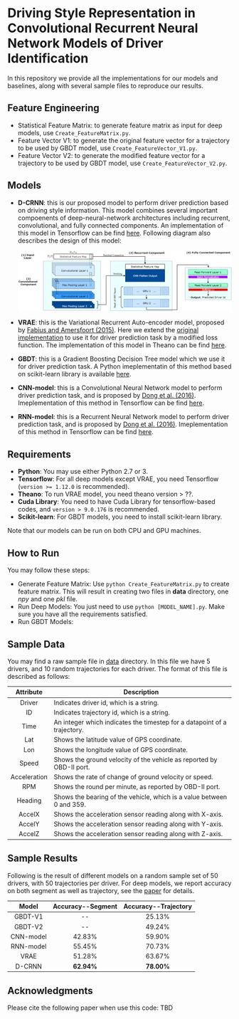 # Driving Style Representation in Convolutional Recurrent Neural Network Models of Driver Identification

In this repository we provide all the implementations for our models and baselines, along with several sample files to reproduce our results.

## Feature Engineering 
* Statistical Feature Matrix: to generate feature matrix as input for deep models, use ```Create_FeatureMatrix.py```. 
* Feature Vector V1: to generate the original feature vector for a trajectory to be used by GBDT model, use ```Create_FeatureVector_V1.py```. 
* Feature Vector V2: to generate the modified feature vector for a trajectory to be used by GBDT model, use ```Create_FeatureVector_V2.py```. 

## Models
* __D-CRNN__: this is our proposed model to perform driver prediction based on driving style information. This model combines several important compoenents of deep-neural-network architectures including recurrent, convolutional, and fully connected components. An implementation of this model in Tensorflow can be find [here](#). Following diagram also describes the design of this model: <center><img src="/files/D-CRNN_2.png" width="1100"></center>

* __VRAE__: this is the Variational Recurrent Auto-encoder model, proposed by [Fabius and Amersfoort (2015)](https://arxiv.org/abs/1412.6581). Here we extend the [original implementation](https://github.com/y0ast/Variational-Recurrent-Autoencoder) to use it for driver prediction task by a modified loss function. The implementation of this model in Theano can be find [here](#). 

* __GBDT__: this is a Gradient Boosting Decision Tree model which we use it for driver prediction task. A Python imeplementatin of this method based on scikit-learn library is available [here](#). 

* __CNN-model__: this is a Convolutional Neural Network model to perform driver prediction task, and is proposed by [Dong et al. (2016)](https://arxiv.org/abs/1607.03611). Imeplementation of this method in Tensorflow can be find [here](#). 

* __RNN-model__: this is a Recurrent Neural Network model to perform driver prediction task, and is proposed by [Dong et al. (2016)](https://arxiv.org/abs/1607.03611). Imeplementation of this method in Tensorflow can be find [here](#). 

## Requirements
* __Python__: You may use either Python 2.7 or 3. 
* __Tensorflow__: For all deep models except VRAE, you need Tensorflow (```version >= 1.12.0``` is recommended). 
* __Theano__: To run VRAE model, you need theano version > ??. 
* __Cuda Library__: You need to have Cuda Library for tensorflow-based codes, and ```version > 9.0.176``` is recommended. 
* __Scikit-learn__: For GBDT models, you need to install scikit-learn library. 

Note that our models can be run on both CPU and GPU machines. 

## How to Run
You may follow these steps: 
* Generate Feature Matrix: Use ```python Create_FeatureMatrix.py``` to create feature matrix. This will result in creating two files in __data__ directory, one _npy_ and one _pkl_ file. 
* Run Deep Models: You just need to use ```python [MODEL_NAME].py```. Make sure you have all the requirements satisfied. 
* Run GBDT Models: 

## Sample Data
You may find a raw sample file in [data](https://github.com/sobhan-moosavi/DCRNN/tree/master/data) directory. In this file we have 5 drivers, and 10 random trajectories for each driver. The format of this file is described as follows: 

| Attribute | Description |
|:---------:|-------------|
|Driver| Indicates driver id, which is a string. |
|ID| Indicates trajectory id, which is a string. |
|Time| An integer which indicates the timestep for a datapoint of a trajectory. |
|Lat| Shows the latitude value of GPS coordinate. |
|Lon| Shows the longitude value of GPS coordinate. |
|Speed| Shows the ground velocity of the vehicle as reported by OBD-II port. |
|Acceleration| Shows the rate of change of ground velocity or speed. |
|RPM| Shows the round per minute, as reported by OBD-II port. |
|Heading| Shows the bearing of the vehicle, which is a value between 0 and 359. |
|AccelX| Shows the acceleration sensor reading along with X-axis. |
|AccelY| Shows the acceleration sensor reading along with Y-axis. |
|AccelZ| Shows the acceleration sensor reading along with Z-axis. |


## Sample Results
Following is the result of different models on a random sample set of 50 drivers, with 50 trajectories per driver. For deep models, we report accuracy on both segment as well as trajectory, see the [paper](#) for details. 

| Model | Accuracy--Segment | Accuracy--Trajectory |
|:-----:|:-----------------:|:--------------------:|
| GBDT-V1| -- | 25.13% |
| GBDT-V2| -- | 49.24% |
| CNN-model | 42.83% | 59.90% |
| RNN-model | 55.45% | 70.73% |
| VRAE | 51.28% | 63.67% |
| D-CRNN | __62.94%__ | __78.00%__ |


## Acknowledgments 
Please cite the following paper when use this code: TBD
